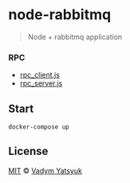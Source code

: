 # node-rabbitmq
> Node + rabbitmq application

### RPC
* [rpc_client.js](rpc_client.js)
* [rpc_server.js](rpc_server.js)

## Start

```
docker-compose up
```

## License

[MIT](https://tldrlegal.com/license/mit-license) © [Vadym Yatsyuk](https://github.com/vadimdez)

